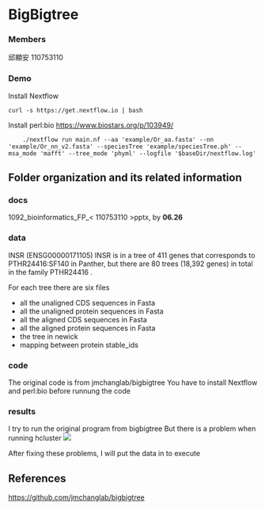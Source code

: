 # BigBigtree
### Members
邱顯安 110753110

### Demo 
Install Nextflow

	curl -s https://get.nextflow.io | bash

Install perl:bio 
https://www.biostars.org/p/103949/

```
	./nextflow run main.nf --aa 'example/Or_aa.fasta' --nn 'example/Or_nn_v2.fasta' --speciesTree 'example/speciesTree.ph' --msa_mode 'mafft' --tree_mode 'phyml' --logfile '$baseDir/nextflow.log'
```

## Folder organization and its related information

### docs
1092_bioinformatics_FP_< 110753110 >pptx, by **06.26**


### data

INSR (ENSG00000171105)
INSR is in a tree of 411 genes that corresponds to 
PTHR24416:SF140 in Panther, but
there are 80 trees (18,392 genes) in total in the family PTHR24416 .

For each tree there are six files
- all the unaligned CDS sequences in Fasta
- all the unaligned protein sequences in Fasta
- all the aligned CDS sequences in Fasta
- all the aligned protein sequences in Fasta
- the tree in newick
- mapping between protein stable_ids


### code
The original code is from jmchanglab/bigbigtree
You have to install Nextflow and perl:bio before runnung the code

### results
I try to run the original program from bigbigtree
But there is a problem when running hcluster
![](./results.result.png)

After fixing these problems, I will put the data in to execute

## References
https://github.com/jmchanglab/bigbigtree

